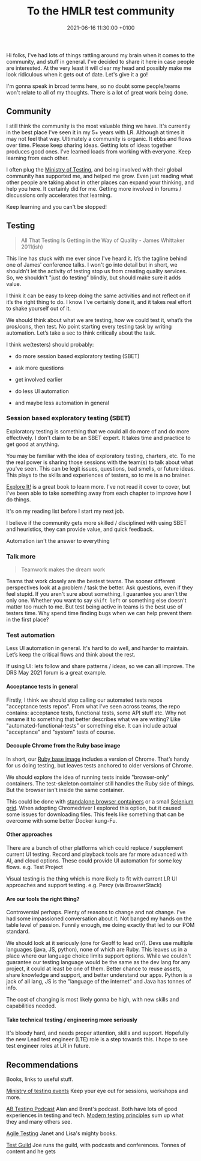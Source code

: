 ﻿---
layout: post
title:  "To the HMLR test community"
date:   2021-06-16 11:30:00 +0100
categories: jekyll update
---

Hi folks, I've had lots of things rattling around my brain when it comes to the community, and stuff in general. I've decided to share it here in case people are interested. At the very least it will clear my head and possibly make me look ridiculous when it gets out of date. Let's give it a go!

I'm gonna speak in broad terms here, so no doubt some people/teams won't relate to all of my thoughts. There is a lot of great work being done.

## Community

I still think the community is the most valuable thing we have. It's currently in the best place I've seen it in my 5+ years with LR. Although at times it may not feel that way. Ultimately a community is organic. It ebbs and flows over time. Please keep sharing ideas. Getting lots of ideas together produces good ones. I've learned loads from working with everyone. Keep learning from each other.

I often plug the [Ministry of Testing][1], and being involved with their global community has supported me, and helped me grow. Even just reading what other people are taking about in other places can expand your thinking, and help you here. It certainly did for me. Getting more involved in forums / discussions only accelerates that learning.

Keep learning and you can't be stopped!

## Testing

> All That Testing Is Getting in the Way of Quality - James Whittaker 2011(ish)

This line has stuck with me ever since I've heard it. It’s the tagline behind one of James' conference talks. I won't go into detail but in short, we shouldn't let the activity of testing stop us from creating quality services. So, we shouldn't "just do testing" blindly, but should make sure it adds value.

I think it can be easy to keep doing the same activities and not reflect on if it’s the right thing to do. I know I've certainly done it, and it takes real effort to shake yourself out of it.

We should think about what we are testing, how we could test it, what’s the pros/cons, then test. No point starting every testing task by writing automation. Let’s take a sec to think critically about the task.

I think we(testers) should probably:

- do more session based exploratory testing (SBET)

- ask more questions

- get involved earlier

- do less UI automation

- and maybe less automation in general

### Session based exploratory testing (SBET)

Exploratory testing is something that we could all do more of and do more effectively. I don't claim to be an SBET expert. It takes time and practice to get good at anything.

You may be familiar with the idea of exploratory testing, charters, etc. To me the real power is sharing those sessions with the team(s) to talk about what you've seen. This can be legit issues, questions, bad smells, or future ideas. This plays to the skills and experiences of testers, so to me is a no brainer.

[Explore It!][2] is a great book to learn more. I've not read it cover to cover, but I've been able to take something away from each chapter to improve how I do things.

It's on my reading list before I start my next job.

I believe if the community gets more skilled / disciplined with using SBET and heuristics, they can provide value, and quick feedback.

Automation isn't the answer to everything

### Talk more

> Teamwork makes the dream work

Teams that work closely are the bestest teams. The sooner different perspectives look at a problem / task the better. Ask questions, even if they feel stupid. If you aren't sure about something, I guarantee you aren't the only one. Whether you want to say  `shift left` or something  else doesn't matter too much to me. But test being active in teams is the best use of testers time. Why spend time finding bugs when we can help prevent them in the first place?

### Test automation

Less UI automation in general. It's hard to do well, and harder to maintain. Let’s keep the critical flows and think about the rest.

If using UI: lets follow and share patterns / ideas, so we can all improve. The DRS May 2021 forum is a great example.

#### Acceptance tests in general

Firstly, I think we should stop calling our automated tests repos "acceptance tests repos". From what I've seen across teams, the repo contains: acceptance tests, functional tests, some API stuff etc. Why not rename it to something that better describes what we are writing? Like "automated-functional-tests" or something else. It can include actual "acceptance" and "system" tests of course.

#### Decouple Chrome from the Ruby base image

In short, our [Ruby base image][3] includes a version of Chrome. That’s handy for us doing testing, but leaves tests anchored to older versions of Chrome.

We should explore the idea of running tests inside "browser-only" containers. The test-skeleton container still handles the Ruby side of things. But the browser isn't inside the same container.

This could be done with [standalone browser containers][4] or a small [Selenium grid][5]. When adopting Chromedriver I explored this option, but it caused some issues for downloading files. This feels like something that can be overcome with some better Docker kung-Fu.

#### Other approaches

There are a bunch of other platforms which could replace / supplement current UI testing. Record and playback tools are far more advanced with AI, and cloud options. These could provide UI automation for some key flows. e.g. Test Project

Visual testing is the thing which is more likely to fit with current LR UI approaches and support testing. e.g. Percy (via BrowserStack)

#### Are our tools the right thing?

Controversial perhaps. Plenty of reasons to change and not change. I've had some impassioned conversation about it. Not banged my hands on the table level of passion. Funnily enough, me doing exactly that led to our POM standard.

We should look at it seriously (one for Geoff to lead on?). Devs use multiple languages (java, JS, python), none of which are Ruby. This leaves us in a place where our language choice limits support options. While we couldn't guarantee our testing language would be the same as the dev lang for any project, it could at least be one of them. Better chance to reuse assets, share knowledge and support, and better understand our apps. Python is a jack of all lang, JS is the "language of the internet" and Java has tonnes of info.

The cost of changing is most likely gonna be high, with new skills and capabilities needed.

#### Take technical testing / engineering more seriously

It's bloody hard, and needs proper attention, skills and support. Hopefully the new Lead test engineer (LTE) role is a step towards this. I hope to see test engineer roles at LR in future.

## Recommendations

Books, links to useful stuff.

[Ministry of testing events][6] Keep your eye out for sessions, workshops and more.

[AB Testing Podcast][8] Alan and Brent's podcast. Both have lots of good experiences in testing and tech. [Modern testing principles][7] sum up what they and many others see.

[Agile Testing][9] Janet and Lisa's mighty books.

[Test Guild][10] Joe runs the guild, with podcasts and conferences. Tonnes of content and he gets

[1]: https://www.ministryoftesting.com/
[2]: https://pragprog.com/titles/ehxta/explore-it/
[3]: https://github.com/LandRegistry/docker-base-images/blob/master/dev_base_ruby/4/Dockerfile
[4]: https://hub.docker.com/r/selenium/standalone-chrome
[5]: https://hub.docker.com/r/selenium/hub
[6]: https://www.ministryoftesting.com/events
[7]: https://www.moderntesting.org/
[8]: https://anchor.fm/abtesting
[9]: https://agiletester.ca/
[10]: https://testguild.com/
